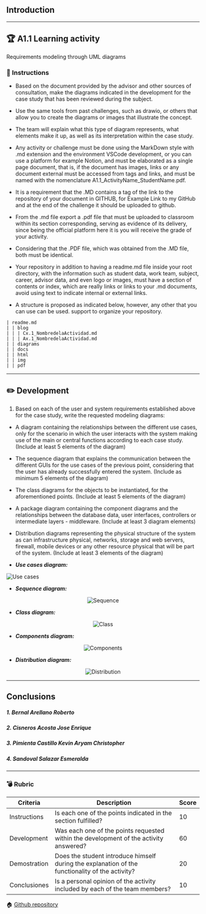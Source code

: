 ## Introduction
---
## :trophy: A1.1 Learning activity
Requirements modeling through UML diagrams

### :blue_book: Instructions

* Based on the document provided by the advisor and other sources of consultation, make the diagrams indicated in the development for the case study that has been reviewed during the subject.

* Use the same tools from past challenges, such as drawio, or others that allow you to create the diagrams or images that illustrate the concept.

* The team will explain what this type of diagram represents, what elements make it up, as well as its interpretation within the case study.

* Any activity or challenge must be done using the MarkDown style with .md extension and the environment VSCode development, or you can use a platform for example Notion, and must be elaborated as a single page document, that is, if the document has images, links or any document external must be accessed from tags and links, and must be named with the nomenclature A1.1_ActivityName_StudentName.pdf.

* It is a requirement that the .MD contains a tag of the link to the repository of your document in GITHUB, for Example Link to my GitHub and at the end of the challenge it should be uploaded to github.

* From the .md file export a .pdf file that must be uploaded to classroom within its section
corresponding, serving as evidence of its delivery, since being the official platform here it is
you will receive the grade of your activity.

* Considering that the .PDF file, which was obtained from the .MD file, both must be identical.

* Your repository in addition to having a readme.md file inside your root directory, with the
information such as student data, work team, subject, career, advisor data, and even
logo or images, must have a section of contents or index, which are really links or
links to your .md documents, avoid using text to indicate internal or external links.

* A structure is proposed as indicated below, however, any other that you can use can be used.
support to organize your repository.

~~~
| readme.md
| | blog
| | | Cx.1_NombredelaActividad.md
| | | Ax.1_NombredelaActividad.md
| | diagrams
| | docs
| | html
| | img
| | pdf
~~~
___
 
## :pencil2: Development
 
1. Based on each of the user and system requirements established above for the
case study, write the requested modeling diagrams:

* A diagram containing the relationships between the different use cases, only for the scenario in which the user interacts with the system making use of the main or central functions according to each case study. (Include at least 5 elements of the diagram)

* The sequence diagram that explains the communication between the different GUIs for the use cases of the previous point, considering that the user has already successfully entered the system. (Include as minimum 5 elements of the diagram)

* The class diagrams for the objects to be instantiated, for the aforementioned points.
(Include at least 5 elements of the diagram)

* A package diagram containing the component diagrams and the relationships between the database data, user interfaces, controllers or intermediate layers - middleware. (Include at least 3 diagram elements)

* Distribution diagrams representing the physical structure of the system as can infrastructure physical, networks, storage and web servers, firewall, mobile devices or any other resource physical that will be part of the system. (Include at least 3 elements of the diagram)
 
 - ***Use cases diagram:***
<p>
    <img alt="Use cases" src="https://raw.githubusercontent.com/Bernal03/AnalisisAvanzado_Repositorio_Bernal/main/diagrams/A1.1UseCasesDiagram.png">
</p>

- ***Sequence diagram:***
<p align="center">
    <img alt="Sequence" src="https://raw.githubusercontent.com/Bernal03/AnalisisAvanzado_Repositorio_Bernal/main/diagrams/A1.1SequenceDiagram.png">
</p>

- ***Class diagram:***
<p align="center">
    <img alt="Class" src="https://raw.githubusercontent.com/Bernal03/AnalisisAvanzado_Repositorio_Bernal/main/diagrams/A1.1ClassDiagram.png">
</p>

- ***Components diagram:***
<p align="center">
    <img alt="Components" src="https://raw.githubusercontent.com/Bernal03/AnalisisAvanzado_Repositorio_Bernal/main/diagrams/A1.1ComponentsDiagram.png">
</p>

- ***Distribution diagram:***
<p align="center">
    <img alt="Distribution" src="https://raw.githubusercontent.com/Bernal03/AnalisisAvanzado_Repositorio_Bernal/main/diagrams/A1.1DistributionDiagram.png">
</p>

 ___
## Conclusions
##### **1. Bernal Arellano Roberto**
##### **2. Cisneros Acosta Jose Enrique**
##### **3. Pimienta Castillo Kevin Aryam Christopher**
##### **4. Sandoval Salazar Esmeralda**

___
### :bomb: Rubric
 
| Criteria     | Description                                                                                  | Score |
| ------------- | -------------------------------------------------------------------------------------------- | ------- |
| Instructions |Is each one of the points indicated in the section fulfilled? | 10 |
| Development |Was each one of the points requested within the development of the activity answered? |60|
|Demostration|Does the student introduce himself during the explanation of the functionality of the activity? | 20|
|Conclusiones|Is a personal opinion of the activity included by each of the team members? |10|
      
 
 
:house: [Github repository](https://github.com/Bernal03/AnalisisAvanzado_Repositorio_Bernal)